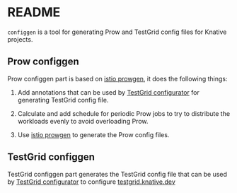 # README

`configgen` is a tool for generating Prow and TestGrid config files for Knative
projects.

## Prow configgen

Prow configgen part is based on [istio
prowgen](https://github.com/istio/test-infra/tree/master/tools/prowgen), it does
the following things:

1. Add annotations that can be used by [TestGrid
   configurator](https://github.com/kubernetes/test-infra/tree/master/testgrid/cmd/configurator)
   for generating TestGrid config file.

1. Calculate and add schedule for periodic Prow jobs to try to distribute the
   workloads evenly to avoid overloading Prow.

1. Use [istio
   prowgen](https://github.com/istio/test-infra/tree/master/tools/prowgen) to
   generate the Prow config files.

## TestGrid configgen

TestGrid configgen part generates the TestGrid config file that can be used by
[TestGrid configurator](https://github.com/kubernetes/test-infra/tree/master/testgrid/cmd/configurator)
to configure [testgrid.knative.dev](https://testgrid.knative.dev)
